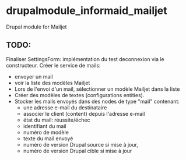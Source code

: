 # drupalmodule_informaid_mailjet
Drupal module for Mailjet

TODO:
-----
Finaliser SettingsForm: implémentation du test deconnexion via le constructeur.
Créer le service de mails:
- envoyer un mail
- voir la liste des modèles Mailjet
- Lors de l'envoi d'un mail, sélectionner un modèle Mailjet dans la liste
- Créer des modèles de textes (configurations entities).
- Stocker les mails envoyés dans des nodes de type "mail" contenant:
  - une adresse e-mail du destinataire
  - associer le client (content) depuis l'adresse e-mail
  - état du mail: réussite/échec
  - identifiant du mail
  - numéro de modèle
  - texte du mail envoyé
  - numéro de version Drupal source si mise à jour,
  - numéro de version Drupal cible si mise à jour
